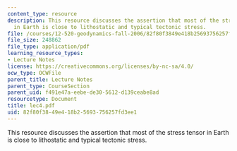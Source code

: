 ```yaml
---
content_type: resource
description: This resource discusses the assertion that most of the stress tensor
  in Earth is close to lithostatic and typical tectonic stress.
file: /courses/12-520-geodynamics-fall-2006/82f80f3849e418b25693756257fd3ee1_lec4.pdf
file_size: 248862
file_type: application/pdf
learning_resource_types:
- Lecture Notes
license: https://creativecommons.org/licenses/by-nc-sa/4.0/
ocw_type: OCWFile
parent_title: Lecture Notes
parent_type: CourseSection
parent_uid: f491e47a-eebe-de30-5612-d139ceabe8ad
resourcetype: Document
title: lec4.pdf
uid: 82f80f38-49e4-18b2-5693-756257fd3ee1
---
```

This resource discusses the assertion that most of the stress tensor in Earth is close to lithostatic and typical tectonic stress.